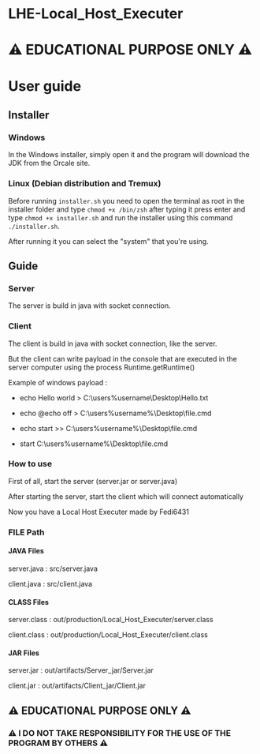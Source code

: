 # LHE-Local_Host_Executer
# ⚠ EDUCATIONAL PURPOSE ONLY ⚠ 
# User guide
## Installer
### Windows
In the Windows installer, simply open it and the program will download the JDK from the Orcale site.

### Linux (Debian distribution and Tremux)
Before running `installer.sh` you need to open the terminal as root in the installer folder and type `chmod +x /bin/zsh` after typing it press enter and type `chmod +x installer.sh` and run the installer using this command `./installer.sh`.

After running it you can select the "system" that you're using.

## Guide

### Server
The server is build in java with socket connection.

### Client
The client is build in java with socket connection, like the server.

But the client can write payload in the console that are executed in the server computer using the process Runtime.getRuntime()

Example of windows payload :

- echo Hello world > C:\users\%username\Desktop\Hello.txt 

- echo @echo off > C:\users\%username%\Desktop\file.cmd 

- echo start >> C:\users\%username%\Desktop\file.cmd    

- start C:\users\%username%\Desktop\file.cmd

### How to use
First of all, start the server (server.jar or server.java)

After starting the server, start the client which will connect automatically

Now you have a Local Host Executer made by Fedi6431

### FILE Path

#### JAVA Files
server.java : src/server.java

client.java : src/client.java

#### CLASS Files
server.class : out/production/Local_Host_Executer/server.class

client.class : out/production/Local_Host_Executer/client.class

#### JAR Files
server.jar : out/artifacts/Server_jar/Server.jar

client.jar : out/artifacts/Client_jar/Client.jar

## ⚠ EDUCATIONAL PURPOSE ONLY ⚠ 
### ⚠ I DO NOT TAKE RESPONSIBILITY FOR THE USE OF THE PROGRAM BY OTHERS ⚠
